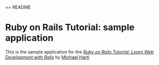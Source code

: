 == README

# Ruby on Rails Tutorial: sample application

This is the sample application for the
[*Ruby on Rails Tutorial:
 Learn Web Development with Rails*](http://www.railstutorial.org/)
by [Michael Hartl](http://www.michaelhartl.com/).